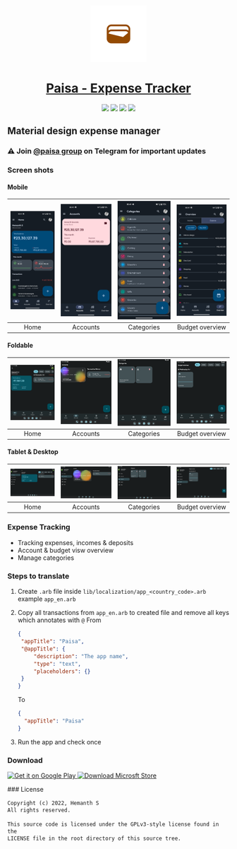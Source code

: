 <p align="center">
  <a href="https://retromusic.app">
    <img src="assets\images\icon.png" height="128">
    <h1 align="center">Paisa - Expense Tracker</h1>
  </a>
</p>
<p align="center">
 <a href="https://flutter.dev/" style="text-decoration:none" area-label="flutter">
    <img src="https://img.shields.io/badge/Platform-Flutter%203.10.4-blue">
  </a>
   <a href="https://play.google.com/store/apps/details?id=dev.hemanths.paisa" style="text-decoration:none" area-label="play store">
    <img src="https://img.shields.io/badge/Download-Google%20Play-green">
  </a>
  <a href="https://apps.microsoft.com/store/detail/9NQ2KR46N764?launch=true&mode=mini" style="text-decoration:none" area-label="windows">
    <img src="https://img.shields.io/badge/Download-Micrsoft%20Store-red">
  </a>
  <a href="https://github.com/RetroMusicPlayer/Paisa/releases/tag/v4.8.0" style="text-decoration:none" area-label="flutter">
    <img src="https://img.shields.io/badge/Version-4.8.0-orange">
  </a>
</p>
<p  align="center">
    <h2> Material design expense manager</h2>
</p>

### ⚠ Join [@paisa group](https://t.me/app_paisa) on Telegram for important updates

### Screen shots

#### Mobile

| <img src="paisa-images/flutter_01.png" width="200"/> | <img src="paisa-images/flutter_02.png" width="200"/> | <img src="paisa-images/flutter_04.png" width="200"/> |<img src="paisa-images/flutter_03.png" width="200"/> |
| :--: | :--: | :--: | :--: |
|Home|Accounts|Categories|Budget overview|

#### Foldable

| <img src="paisa-images/Screenshot_1667485291.png" width="200"/> | <img src="paisa-images/Screenshot_1667485297.png" width="200"/> | <img src="paisa-images/Screenshot_1667485299.png" width="200"/> |<img src="paisa-images/Screenshot_1667485301.png" width="200"/> |
| :--: | :--: | :--: | :--: |
|Home|Accounts|Categories|Budget overview|

#### Tablet & Desktop

 | <img src="paisa-images/Screenshot_1667485280.png" width="200"/> | <img src="paisa-images/Screenshot_1667485342.png" width="200"/> | <img src="paisa-images/Screenshot_1667485319.png" width="200"/> |<img src="paisa-images/Screenshot_1667485320.png" width="200"/> |
| :--: | :--: | :--: | :--: |
|Home|Accounts|Categories|Budget overview|

### Expense Tracking

- Tracking expenses, incomes & deposits
- Account & budget visw overview
- Manage categories
  
### Steps to translate

1. Create `.arb` file inside `lib/localization/app_<country_code>.arb` example `app_en.arb`
2. Copy all transactions from `app_en.arb` to created file and remove all keys which annotates with `@`
   From

   ```json
   {
    "appTitle": "Paisa",
    "@appTitle": {
        "description": "The app name",
        "type": "text",
        "placeholders": {}
    }
   }
    ```

    To

    ```json
    {
      "appTitle": "Paisa"
    }
    ```

3. Run the app and check once

### Download

<p>
  <a href='https://play.google.com/store/apps/details?id=dev.hemanths.paisa&hl=en_US&pli=1&pcampaignid=pcampaignidMKT-Other-global-all-co-prtnr-py-PartBadge-Mar2515-1'><img alt='Get it on Google Play' width=256 height=100  src='https://play.google.com/intl/en_us/badges/static/images/badges/en_badge_web_generic.png'/></a><a href="https://apps.microsoft.com/store/detail/9NQ2KR46N764?launch=true&mode=mini">
   <img  width=180 height=100 src="https://get.microsoft.com/images/en-us%20dark.svg" alt="Download Microsft Store" />
</a>
</p>
### License

    Copyright (c) 2022, Hemanth S
    All rights reserved.
    
    This source code is licensed under the GPLv3-style license found in the
    LICENSE file in the root directory of this source tree. 
